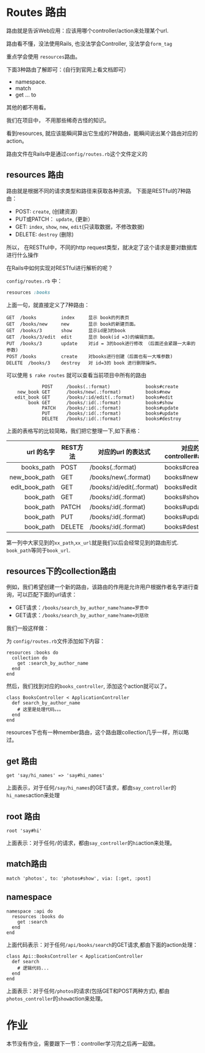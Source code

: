 # Routes 路由

路由就是告诉Web应用：应该用哪个controller/action来处理某个url.

路由看不懂，没法使用Rails, 也没法学会Controller, 没法学会`form_tag`

重点学会使用 `resources`路由。

下面3种路由了解即可：(自行到官网上看文档即可）

- namespace.
- match
- get ... to

其他的都不用看。

我们在项目中， 不用那些稀奇古怪的知识。

看到resources, 就应该能瞬间算出它生成的7种路由，能瞬间说出某个路由对应的action。

路由文件在Rails中是通过`config/routes.rb`这个文件定义的

## resources 路由

路由就是根据不同的请求类型和路径来获取各种资源。 下面是RESTful的7种路由：

- POST: `create`,  (创建资源）
- PUT或PATCH： `update`, (更新）
- GET:  `index`, `show`, `new`, `edit`(只读取数据，不修改数据)
- DELETE: `destroy` (删除)

所以， 在RESTful中，不同的http request类型，就决定了这个请求是要对数据库进行什么操作

在Rails中如何实现对RESTful进行解析的呢？

`config/routes.rb` 中：

```ruby
resources :books
```

上面一句，就直接定义了7种路由：

```
GET  /books         index     显示 book的列表页
GET  /books/new     new       显示 book的新建页面。
GET  /books/3       show      显示id是3的book
GET  /books/3/edit  edit      显示 book(id =3)的编辑页面。
PUT  /books/3       update    对id = 3的book进行修改 （后面还会紧跟一大串的参数)
POST /books         create    对books进行创建（后面也有一大堆参数)
DELETE  /books/3    destroy   对 id=3的 book 进行删除操作。
```

可以使用 `$ rake routes` 就可以查看当前项目中所有的路由

```
             POST     /books(.:format)             books#create
    new_book GET      /books/new(.:format)         books#new
   edit_book GET      /books/:id/edit(.:format)    books#edit
        book GET      /books/:id(.:format)         books#show
             PATCH    /books/:id(.:format)         books#update
             PUT      /books/:id(.:format)         books#update
             DELETE   /books/:id(.:format)         books#destroy
```

上面的表格写的比较简略，我们把它整理一下,如下表格：

|url 的名字|REST方法 | 对应的url 的表达式  |  对应的 controller#action|
|--:|---|---|---|
|books_path       | POST    |  /books(.:format)  |           books#create|
|new_book_path | GET     |  /books/new(.:format) |        books#new|
|edit_book_path | GET     | /books/:id/edit(.:format)   | books#edit|
|book_path | GET     | /books/:id(.:format)        | books#show|
|book_path | PATCH   | /books/:id(.:format)        | books#update|
|book_path | PUT     | /books/:id(.:format)        | books#update|
|book_path | DELETE  | /books/:id(.:format)        | books#destroy|

第一列中大家见到的`xx_path`,`xx_url`就是我们以后会经常见到的路由形式. `book_path`等同于`book_url`.


## resources下的collection路由

例如，我们希望创建一个新的路由，该路由的作用是允许用户根据作者名字进行查询，可以匹配下面的url请求：

- GET请求：`/books/search_by_author_name?name=罗贯中`
- GET请求：`/books/search_by_author_name?name=刘慈欣`

我们一般这样做：

为 `config/routes.rb`文件添加如下内容：

```
resources :books do
  collection do
    get :search_by_author_name
  end
end
```

然后，我们找到对应的`books_controller`, 添加这个action就可以了。

```
class BooksController < ApplicationController
  def search_by_author_name
    # 这里是处理代码。。。
  end
end
```

resources下也有一种member路由，这个路由跟collection几乎一样，所以略过。

## get 路由

```
get 'say/hi_names' => 'say#hi_names'
```
上面表示，对于任何`/say/hi_names`的GET请求，都由`say_controller`的`hi_names`action来处理

## root 路由

```
root 'say#hi'
```

上面表示：对于任何`/`的请求，都由`say_controller`的`hi`action来处理。

## match路由

```
match 'photos', to: 'photos#show', via: [:get, :post]
```

## namespace

```
namespace :api do
  resources :books do
    get :search
  end
end

```

上面代码表示：对于任何`/api/books/search`的GET请求,都由下面的action处理：

```
class Api::BooksController < ApplicationController
  def search
    # 逻辑代码...
  end
end
```

上面表示：对于任何`/photos`的请求(包括GET和POST两种方式), 都由`photos_controller`的`show`action来处理。

# 作业

本节没有作业，需要跟下一节：controller学习完之后再一起做。


